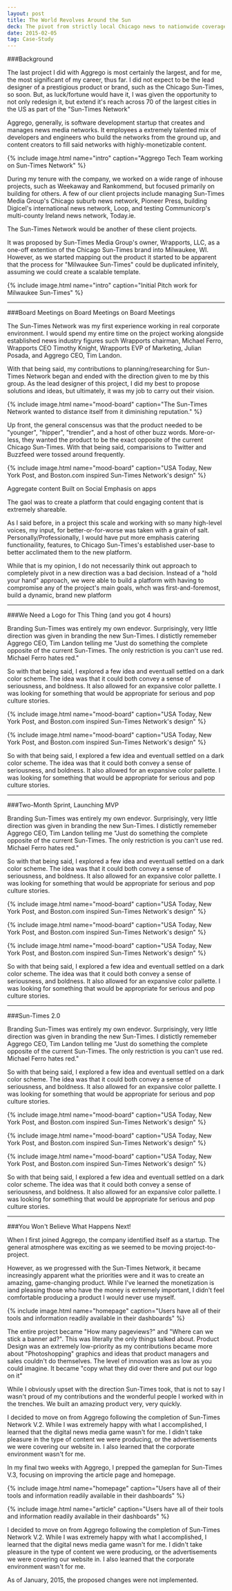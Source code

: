 ```yaml
---
layout: post
title: The World Revolves Around the Sun
deck: The pivot from strictly local Chicago news to nationwide coverage was finalized when Chicago Sun-Times's parent company sold the Chicago Suburban papers, Pioneer Press, to the Chicago Tribune late 2014.
date: 2015-02-05
tag: Case-Study
---
```


###Background

The last project I did with Aggrego is most certainly the largest, and for me, the most significant of my career, thus far. I did not expect to be the lead designer of a prestigious product or brand, such as the Chicago Sun-Times, so soon. But, as luck/fortune would have it, I was given the opportunity to not only redesign it, but extend it's reach across 70 of the largest cities in the US as part of the "Sun-Times Network"

Aggrego, generally, is software development startup that creates and manages news media networks. It employees a extremely talented mix of developers and engineers who build the networks from the ground up, and content creators to fill said networks with highly-monetizable content. 

{% include image.html name="intro" caption="Aggrego Tech Team working on Sun-Times Network" %}

During my tenure with the company, we worked on a wide range of inhouse projects, such as Weekaway and Rankommend, but focused primarily on building for others. A few of our client projects include managing Sun-Times Media Group's Chicago suburb news network, Pioneer Press, building Digicel's international news network, Loop, and testing Communicorp's multi-county Ireland news network, Today.ie.

The Sun-Times Network would be another of these client projects.

It was proposed by Sun-Times Media Group's owner, Wrapports, LLC,  as a one-off extention of the Chicago Sun-Times brand into Milwaukee, WI. However, as we started mapping out the product it started to be apparent that the process for "Milwaukee Sun-Times" could be duplicated infinitely, assuming we could create a scalable template.

{% include image.html name="intro" caption="Initial Pitch work for Milwaukee Sun-Times" %}

---

###Board Meetings on Board Meetings on Board Meetings

The Sun-Times Network was my first experience working in real corporate environment. I would spend my entire time on the project working alongside established news industry figures such Wrapports chairman, Michael Ferro, Wrapports CEO Timothy Knight, Wrapports EVP of Marketing, Julian Posada, and Aggrego CEO, Tim Landon.

With that being said, my contributions to planning/researching for Sun-Times Network began and ended with the direction given to me by this group. As the lead designer of this project, I did my best to propose solutions and ideas, but ultimately, it was my job to carry out their vision.

{% include image.html name="mood-board" caption="The Sun-Times Network wanted to distance itself from it diminishing reputation." %}

Up front, the general conscensus was that the product needed to be "younger", "hipper", "trendier", and a host of other buzz words. More-or-less, they wanted the product to be the exact opposite of the current Chicago Sun-Times. With that being said, comparisions to Twitter and Buzzfeed were tossed around frequently.

{% include image.html name="mood-board" caption="USA Today, New York Post, and Boston.com inspired Sun-Times Network's design" %}

Aggregate content
Built on Social
Emphasis on apps

The gaol was to create a platform that could engaging content that is extremely shareable. 

As I said before, in a project this scale and working with so many high-level voices, my input, for better-or-for-worse was taken with a grain of salt. Personally/Professionally, I would have put more emphasis catering functionaility, features, to Chicago Sun-Times's established user-base to better acclimated them to the new platform.

While that is my opinion, I do not necessarily think out approach to completely pivot in a new direction was a bad decision. Instead of a "hold your hand" approach, we were able to build a platform with having to compromise any of the project's main goals, whch was first-and-foremost, build a dynamic, brand new platform

---

###We Need a Logo for This Thing (and you got 4 hours)

Branding Sun-Times was entirely my own endevor. Surprisingly, very little direction was given in branding the new Sun-Times. I distictly rememeber Aggrego CEO, Tim Landon telling me "Just do something the complete opposite of the current Sun-Times. The only restriction is you can't use red. Michael Ferro hates red."

So with that being said, I explored a few idea and eventuall settled on a dark color scheme. The idea was that it could both convey a sense of seriousness, and boldness. It also allowed for an expansive color pallette. I was looking for something that would be appropriate for serious and pop culture stories.

{% include image.html name="mood-board" caption="USA Today, New York Post, and Boston.com inspired Sun-Times Network's design" %}

{% include image.html name="mood-board" caption="USA Today, New York Post, and Boston.com inspired Sun-Times Network's design" %}

So with that being said, I explored a few idea and eventuall settled on a dark color scheme. The idea was that it could both convey a sense of seriousness, and boldness. It also allowed for an expansive color pallette. I was looking for something that would be appropriate for serious and pop culture stories.

---

###Two-Month Sprint, Launching MVP

Branding Sun-Times was entirely my own endevor. Surprisingly, very little direction was given in branding the new Sun-Times. I distictly rememeber Aggrego CEO, Tim Landon telling me "Just do something the complete opposite of the current Sun-Times. The only restriction is you can't use red. Michael Ferro hates red."

So with that being said, I explored a few idea and eventuall settled on a dark color scheme. The idea was that it could both convey a sense of seriousness, and boldness. It also allowed for an expansive color pallette. I was looking for something that would be appropriate for serious and pop culture stories.

{% include image.html name="mood-board" caption="USA Today, New York Post, and Boston.com inspired Sun-Times Network's design" %}

{% include image.html name="mood-board" caption="USA Today, New York Post, and Boston.com inspired Sun-Times Network's design" %}

{% include image.html name="mood-board" caption="USA Today, New York Post, and Boston.com inspired Sun-Times Network's design" %}

So with that being said, I explored a few idea and eventuall settled on a dark color scheme. The idea was that it could both convey a sense of seriousness, and boldness. It also allowed for an expansive color pallette. I was looking for something that would be appropriate for serious and pop culture stories.

---

###Sun-Times 2.0

Branding Sun-Times was entirely my own endevor. Surprisingly, very little direction was given in branding the new Sun-Times. I distictly rememeber Aggrego CEO, Tim Landon telling me "Just do something the complete opposite of the current Sun-Times. The only restriction is you can't use red. Michael Ferro hates red."

So with that being said, I explored a few idea and eventuall settled on a dark color scheme. The idea was that it could both convey a sense of seriousness, and boldness. It also allowed for an expansive color pallette. I was looking for something that would be appropriate for serious and pop culture stories.

{% include image.html name="mood-board" caption="USA Today, New York Post, and Boston.com inspired Sun-Times Network's design" %}

{% include image.html name="mood-board" caption="USA Today, New York Post, and Boston.com inspired Sun-Times Network's design" %}

{% include image.html name="mood-board" caption="USA Today, New York Post, and Boston.com inspired Sun-Times Network's design" %}

So with that being said, I explored a few idea and eventuall settled on a dark color scheme. The idea was that it could both convey a sense of seriousness, and boldness. It also allowed for an expansive color pallette. I was looking for something that would be appropriate for serious and pop culture stories.

---

###You Won't Believe What Happens Next!

When I first joined Aggrego, the company identified itself as a startup. The general atmosphere was exciting as we seemed to be moving project-to-project.

However, as we progressed with the Sun-Times Network, it became increasingly apparent what the priorities were and it was to create an amazing, game-changing product. While I've learned the monetization is iand pleasing those who have the money is extremely important, I didn't feel comfortable producing a product I would never use myself.

{% include image.html name="homepage" caption="Users have all of their tools and information readily available in their dashboards" %}   

The entire project became "How many pageviews?" and "Where can we stick a banner ad?". This was literally the only things talked about. Product Design was an extremely low-priority as my contributions became more about "Photoshopping" graphics and ideas that product managers and sales couldn't do themselves. The level of innovation was as low as you could imagine. It became "copy what they did over there and put our logo on it"

While I obviously upset with the direction Sun-Times took, that is not to say I wasn't proud of my contributions and the wonderful people I worked with in the trenches. We built an amazing product very, very quickly.

I decided to move on from Aggrego following the completion of Sun-Times Network V.2. While I was extremely happy with what I accomplished, I learned that the digital news media game wasn't for me. I didn't take pleasure in the type of content we were producing, or the advertisements we were covering our website in. I also learned that the corporate environment wasn't for me.

In my final two weeks with Aggrego, I prepped the gameplan for Sun-Times V.3, focusing on improving the article page and homepage.

{% include image.html name="homepage" caption="Users have all of their tools and information readily available in their dashboards" %}    

{% include image.html name="article" caption="Users have all of their tools and information readily available in their dashboards" %}   

I decided to move on from Aggrego following the completion of Sun-Times Network V.2. While I was extremely happy with what I accomplished, I learned that the digital news media game wasn't for me. I didn't take pleasure in the type of content we were producing, or the advertisements we were covering our website in. I also learned that the corporate environment wasn't for me.

As of January, 2015, the proposed changes were not implemented.